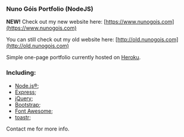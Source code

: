### Nuno Góis Portfolio (NodeJS)

**NEW!** Check out my new website here: [https://www.nunogois.com](https://www.nunogois.com)

You can still check out my old website here: [http://old.nunogois.com](http://old.nunogois.com)

Simple one-page portfolio currently hosted on [Heroku](https://www.heroku.com/).

### Including:
* [Node.js®](https://nodejs.org);
* [Express](http://expressjs.com/);
* [jQuery](https://jquery.com/);
* [Bootstrap](http://getbootstrap.com/);
* [Font Awesome](http://fontawesome.io/);
* [toastr](https://github.com/CodeSeven/toastr);

Contact me for more info.
